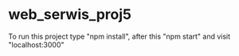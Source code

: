 # web_serwis_proj5
To run this project 
type "npm install", after this "npm start" and visit "localhost:3000"

